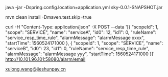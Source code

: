java -jar -Dspring.config.location=application.yml  sky-0.0.1-SNAPSHOT.jar

mvn clean install -Dmaven.test.skip=true
 

curl -H "Content-Type: application/json" -X POST  --data '[{
    "scopeId": 1,
    "scope": "SERVICE",
    "name": "serviceA",
    "id0": 12,
    "id1": 0,
    "ruleName": "service_resp_time_rule",
    "alarmMessage": "alarmMessage xxxx",
    "startTime": 1560524171000
}, {
    "scopeId": 1,
    "scope": "SERVICE",
    "name": "serviceB",
    "id0": 23,
    "id1": 0,
    "ruleName": "service_resp_time_rule",
    "alarmMessage": "alarmMessage yyy",
    "startTime": 1560524171000
}]' http://10.101.96.101:58080/alarm/email




xulong.wang@jieshunpay.cn
